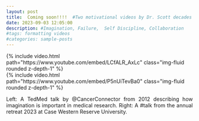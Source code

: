 ```yaml
---
layout: post
title:  Coming soon!!!!  #Two motivational videos by Dr. Scott decades apart 
date: 2023-09-03 12:05:00
description: #Imagination, Failure,  Self Discipline, Collaboration   
#tags: formatting videos
#categories: sample-posts
---
```


<div class="row mt-3">
    <div class="col-sm mt-3 mt-md-0">
        {% include video.html path="https://www.youtube.com/embed/LCfALR_AxLc" class="img-fluid rounded z-depth-1" %}
    </div>
    <div class="col-sm mt-3 mt-md-0">
        {% include video.html path="https://www.youtube.com/embed/P5nUiTevBa0" class="img-fluid rounded z-depth-1" %}
    </div>
</div>
<div class="caption">
    <p align="justify">Left: A TedMed talk by @CancerConnector from 2012 describing how imagination is important in medical research. Right: A #talk from the annual retreat 2023 at Case Western Reserve University.</p>
</div>

